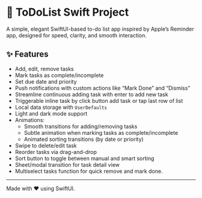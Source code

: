 # 📝 ToDoList Swift Project

A simple, elegant SwiftUI-based to-do list app inspired by Apple’s Reminder app, designed for speed, clarity, and smooth interaction.

## ✨ Features

- Add, edit, remove tasks
- Mark tasks as complete/incomplete
- Set due date and priority
- Push notifications with custom actions like “Mark Done” and “Dismiss”
- Streamline continuous adding task with enter to add new task
- Triggerable inline task by click button add task or tap last row of list
- Local data storage with `UserDefaults`
- Light and dark mode support
- Animations:
  - Smooth transitions for adding/removing tasks
  - Subtle animation when marking tasks as complete/incomplete
  - Animated sorting transitions (by date or priority)
- Swipe to delete/edit task
- Reorder tasks via drag-and-drop
- Sort button to toggle between manual and smart sorting
- Sheet/modal transition for task detail view
- Multiselect tasks function for quick remove and mark done.

---

Made with ❤️ using SwiftUI.

